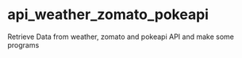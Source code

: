 # api_weather_zomato_pokeapi

Retrieve Data from weather, zomato and pokeapi API and make some programs
